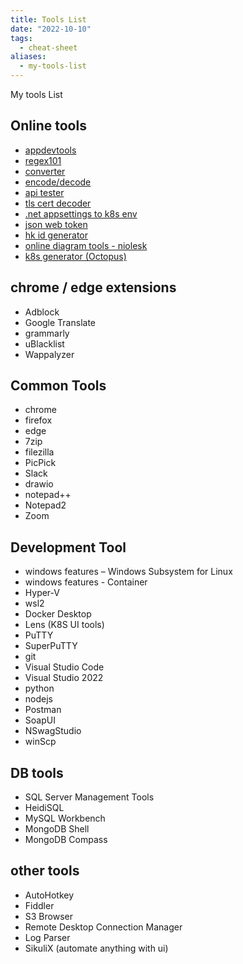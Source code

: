 ```yaml
---
title: Tools List
date: "2022-10-10"
tags:
  - cheat-sheet
aliases:
  - my-tools-list
---
```


My tools List

<!--more-->

## Online tools

- [appdevtools](https://appdevtools.com/html-formatter)
- [regex101](https://regex101.com/)
- [converter](https://converter.net/volume)
- [encode/decode](https://emn178.github.io/online-tools/base64_encode.html)
- [api tester](https://reqbin.com/)
- [tls cert decoder](https://redkestrel.co.uk/products/decoder/)
- [.net appsettings to k8s env](https://jsontoenvironmentconverter.azurewebsites.net/)
- [json web token](https://jwt.io/)
- [hk id generator](https://pinkylam.me/playground/hkid/)
- [online diagram tools - niolesk](https://github.com/webgiss/niolesk)
- [k8s generator (Octopus)](https://k8syaml.com/)

## chrome / edge extensions

- Adblock
- Google Translate
- grammarly
- uBlacklist
- Wappalyzer

## Common Tools

- chrome
- firefox
- edge
- 7zip
- filezilla
- PicPick
- Slack
- drawio
- notepad++
- Notepad2
- Zoom

## Development Tool

- windows features – Windows Subsystem for Linux
- windows features - Container
- Hyper-V
- wsl2
- Docker Desktop
- Lens (K8S UI tools)
- PuTTY
- SuperPuTTY
- git
- Visual Studio Code
- Visual Studio 2022
- python
- nodejs
- Postman
- SoapUI
- NSwagStudio
- winScp

## DB tools

- SQL Server Management Tools
- HeidiSQL
- MySQL Workbench
- MongoDB Shell
- MongoDB Compass

## other tools

- AutoHotkey
- Fiddler
- S3 Browser
- Remote Desktop Connection Manager
- Log Parser
- SikuliX (automate anything with ui)
